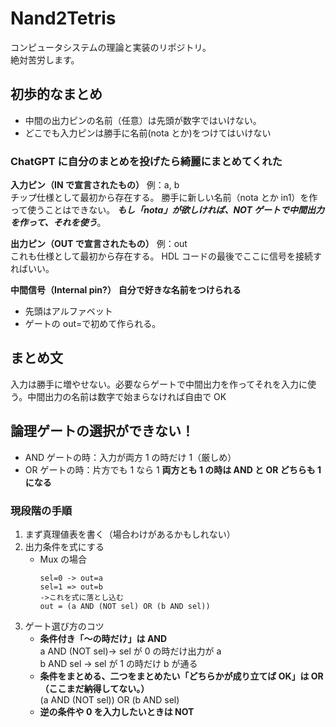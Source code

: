 # Nand2Tetris

コンピュータシステムの理論と実装のリポジトリ。<br>
絶対苦労します。

## 初歩的なまとめ

- 中間の出力ピンの名前（任意）は先頭が数字ではいけない。
- どこでも入力ピンは勝手に名前(nota とか)をつけてはいけない

### ChatGPT に自分のまとめを投げたら綺麗にまとめてくれた

**入力ピン（IN で宣言されたもの）**
例：a, b<br>
チップ仕様として最初から存在する。
勝手に新しい名前（nota とか in1）を作って使うことはできない。
**_もし「nota」が欲しければ、NOT ゲートで中間出力を作って、それを使う_**。

**出力ピン（OUT で宣言されたもの）**
例：out<br>
これも仕様として最初から存在する。
HDL コードの最後でここに信号を接続すればいい。
<br>

**中間信号（Internal pin?）**
**自分で好きな名前をつけられる**<br>

- 先頭はアルファベット
- ゲートの out=で初めて作られる。

## まとめ文

入力は勝手に増やせない。必要ならゲートで中間出力を作ってそれを入力に使う。中間出力の名前は数字で始まらなければ自由で OK

## 論理ゲートの選択ができない！

- AND ゲートの時：入力が両方 1 の時だけ 1（厳しめ）
- OR ゲートの時：片方でも 1 なら 1
  **両方とも 1 の時は AND と OR どちらも 1 になる**

### 現段階の手順

1. まず真理値表を書く（場合わけがあるかもしれない）
2. 出力条件を式にする
   - Mux の場合
     ```shell
     sel=0 -> out=a
     sel=1 => out=b
     ->これを式に落とし込む
     out = (a AND (NOT sel) OR (b AND sel))
     ```
3. ゲート選び方のコツ
   - **条件付き「〜の時だけ」は AND**<br>
     a AND (NOT sel)→ sel が 0 の時だけ出力が a<br>
     b AND sel → sel が 1 の時だけ b が通る<br>
   - **条件をまとめる、二つをまとめたい「どちらかが成り立てば OK」は OR（ここまだ納得してない。）**<br>
     (a AND (NOT sel)) OR (b AND sel)
   - **逆の条件や 0 を入力したいときは NOT**
